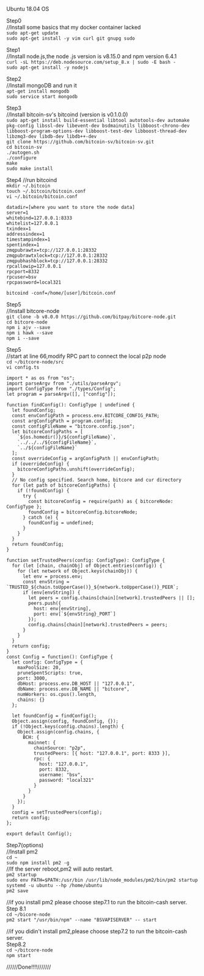 Ubuntu 18.04 OS

Step0  
//Install some basics that my docker container lacked  
```sudo apt-get update```  
```sudo apt-get install -y vim curl git gnupg sudo``` 

Step1  
//Install node.js,the node .js version is v8.15.0 and  npm version 6.4.1  
```curl -sL https://deb.nodesource.com/setup_8.x | sudo -E bash -```  
```sudo apt-get install -y nodejs```  

Step2  
//Install mongoDB and run it  
```apt-get install mongodb```  
```sudo service start mongodb``` 

Step3  
//Install bitcoin-sv's bitcoind (version is v0.1.0.0)   
```sudo apt-get install build-essential libtool autotools-dev automake pkg-config libssl-dev libevent-dev bsdmainutils libboost-chrono-dev libboost-program-options-dev libboost-test-dev libboost-thread-dev libzmq3-dev libdb-dev libdb++-dev```  
```git clone https://github.com/bitcoin-sv/bitcoin-sv.git```  
```cd bitcoin-sv```  
```./autogen.sh```  
```./configure```  
```make```  
```sudo make install```  

Step4 
//run bitcoind   
```mkdir ~/.bitcoin```  
```touch ~/.bitcoin/bitcoin.conf```  
```vi ~/.bitcoin/bitcoin.conf```  
```  
datadir=[where you want to store the node data]
server=1
whitebind=127.0.0.1:8333
whitelist=127.0.0.1
txindex=1
addressindex=1
timestampindex=1
spentindex=1
zmqpubrawtx=tcp://127.0.0.1:28332
zmqpubrawtxlock=tcp://127.0.0.1:28332
zmqpubhashblock=tcp://127.0.0.1:28332
rpcallowip=127.0.0.1
rpcport=8332
rpcuser=bsv
rpcpassword=local321
```
```bitcoind -conf=/home/[user]/bitcoin.conf```  

Step5  
//Install bitcore-node  
```git clone -b v8.0.0 https://github.com/bitpay/bitcore-node.git```  
```cd bitcore-node```  
```npm i ajv --save```  
```npm i hawk --save```  
```npm i --save```  

Step5  
//start at line 66,modify RPC part to connect the local p2p node   
```cd ~/bitcore-node/src```  
```vi config.ts```  
```
import * as os from "os";
import parseArgv from "./utils/parseArgv";
import ConfigType from "./types/Config";
let program = parseArgv([], ["config"]);

function findConfig(): ConfigType | undefined {
  let foundConfig;
  const envConfigPath = process.env.BITCORE_CONFIG_PATH;
  const argConfigPath = program.config;
  const configFileName = "bitcore.config.json";
  let bitcoreConfigPaths = [
    `${os.homedir()}/${configFileName}`,
    `../../../${configFileName}`,
    `../${configFileName}`
  ];
  const overrideConfig = argConfigPath || envConfigPath;
  if (overrideConfig) {
    bitcoreConfigPaths.unshift(overrideConfig);
  }
  // No config specified. Search home, bitcore and cur directory
  for (let path of bitcoreConfigPaths) {
    if (!foundConfig) {
      try {
        const bitcoreConfig = require(path) as { bitcoreNode: ConfigType };
        foundConfig = bitcoreConfig.bitcoreNode;
      } catch (e) {
        foundConfig = undefined;
      }
    }
  }
  return foundConfig;
}

function setTrustedPeers(config: ConfigType): ConfigType {
  for (let [chain, chainObj] of Object.entries(config)) {
    for (let network of Object.keys(chainObj)) {
      let env = process.env;
      const envString = `TRUSTED_${chain.toUpperCase()}_${network.toUpperCase()}_PEER`;
      if (env[envString]) {
        let peers = config.chains[chain][network].trustedPeers || [];
        peers.push({
          host: env[envString],
          port: env[`${envString}_PORT`]
        });
        config.chains[chain][network].trustedPeers = peers;
      }
    }
  }
  return config;
}
const Config = function(): ConfigType {
  let config: ConfigType = {
    maxPoolSize: 20,
    pruneSpentScripts: true,
    port: 3000,
    dbHost: process.env.DB_HOST || "127.0.0.1",
    dbName: process.env.DB_NAME || "bitcore",
    numWorkers: os.cpus().length,
    chains: {}
  };

  let foundConfig = findConfig();
  Object.assign(config, foundConfig, {});
  if (!Object.keys(config.chains).length) {
    Object.assign(config.chains, {
      BCH: {
        mainnet: {
          chainSource: "p2p",
          trustedPeers: [{ host: "127.0.0.1", port: 8333 }],
          rpc: {
            host: "127.0.0.1",
            port: 8332,
            username: "bsv",
            password: "local321"
          }
        }
      }
    });
  }
  config = setTrustedPeers(config);
  return config;
};

export default Config();

```


Step7(options)  
//Install pm2  
```cd ~```  
```sudo npm install pm2 -g```  
//If the server reboot,pm2 will auto restart.  
```pm2 startup```  
```sudo env PATH=$PATH:/usr/bin /usr/lib/node_modules/pm2/bin/pm2 startup systemd -u ubuntu --hp /home/ubuntu```  
```pm2 save```  

//if you install pm2 please choose step7.1 to run the bitcoin-cash server.  
Step 8.1  
```cd ~/bicore-node```   
```pm2 start "/usr/bin/npm" --name "BSVAPISERVER" -- start```  

//if you didin't install pm2,please choose step7.2 to run the bitcoin-cash server.   
Step8.2  
```cd ~/bitcore-node```  
```npm start```

//////Done!!!!///////

